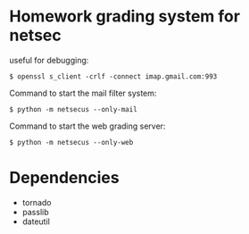 Homework grading system for netsec
==================================

useful for debugging:
```
$ openssl s_client -crlf -connect imap.gmail.com:993
```

Command to start the mail filter system:
```
$ python -m netsecus --only-mail
```

Command to start the web grading server:
```
$ python -m netsecus --only-web
```

Dependencies
======

* tornado
* passlib
* dateutil
